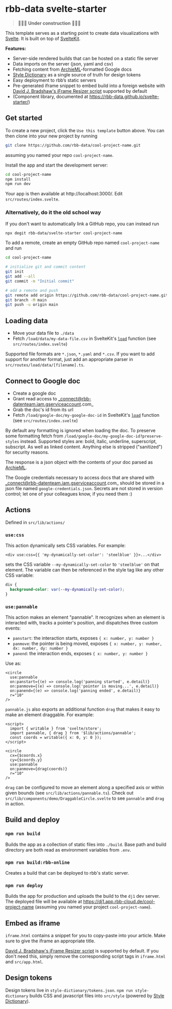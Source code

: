 # rbb-data svelte-starter

> 🚧🚧🚧 **Under construction** 🚧🚧🚧

This template serves as a starting point to create data visualizations with [Svelte](https://svelte.dev/). It is built on top of [SvelteKit](https://kit.svelte.dev/).

**Features:**

- Server-side rendered builds that can be hosted on a static file server
- Data imports on the server (json, yaml and csv)
- Fetching content from [ArchieML](http://archieml.org)-formatted Google docs
- [Style Dictionary](https://amzn.github.io/style-dictionary/#/) as a single source of truth for design tokens
- Easy deployment to rbb’s static servers
- Pre-generated iframe snippet to embed build into a foreign website with [David J. Bradshaw's iFrame Resizer script](https://github.com/davidjbradshaw/iframe-resizer) supported by default
- (Component library, documented at https://rbb-data.github.io/svelte-starter/)

## Get started

To create a new project, click the `Use this template` button above. You can then clone into your new project by running

```bash
git clone https://github.com/rbb-data/cool-project-name.git
```

assuming you named your repo `cool-project-name`.

Install the app and start the development server:

```bash
cd cool-project-name
npm install
npm run dev
```

Your app is then available at http://localhost:3000/. Edit `src/routes/index.svelte`.

### Alternatively, do it the old school way

If you don't want to automatically link a GitHub repo, you can instead run

```bash
npx degit rbb-data/svelte-starter cool-project-name
```

To add a remote, create an empty GitHub repo named `cool-project-name` and run

```bash
cd cool-project-name

# initialize git and commit content
git init
git add --all
git commit -m "Initial commit"

# add a remote and push
git remote add origin https://github.com/rbb-data/cool-project-name.git
git branch -M main
git push -u origin main
```

## Loading data

- Move your data file to `./data`
- Fetch `/load/data/my-data-file.csv` in SvelteKit's [`load`](https://kit.svelte.dev/docs#loading) function (see `src/routes/index.svelte`)

Supported file formats are `*.json`, `*.yaml` and `*.csv`. If you want to add support for another format, just add an appropriate parser in `src/routes/load/data/[filename].ts`.

## Connect to Google doc

- Create a google doc
- Grant read access to _connect@rbb-datenteam.iam.gserviceaccount.com_
- Grab the doc's id from its url
- Fetch `/load/google-doc/my-google-doc-id` in SvelteKit's [`load`](https://kit.svelte.dev/docs#loading) function (see `src/routes/index.svelte`)

By default any formatting is ignored when loading the doc. To preserve some formatting fetch from `/load/google-doc/my-google-doc-id?preserve-styles` instead. Supported styles are: bold, italic, underline, superscript, subscript. As well as linked content. Anything else is stripped ("sanitized") for security reasons.

The response is a json object with the contents of your doc parsed as [ArchieML](http://archieml.org).

The Google credentials necessary to access docs that are shared with _connect@rbb-datenteam.iam.gserviceaccount.com_ should be stored in a json file named `google-credentials.json`. Secrets are not stored in version control; let one of your colleagues know, if you need them :)

## Actions

Defined in `src/lib/actions/`

### `use:css`

This action dynamically sets CSS variables. For example:

```svelte
<div use:css={{ 'my-dynamically-set-color': 'steelblue' }}>...</div>
```

sets the CSS variable `--my-dynamically-set-color` to `'steelblue'` on that element. The variable can then be referenced in the style tag like any other CSS variable:

```css
div {
  background-color: var(--my-dynamically-set-color);
}
```

### `use:pannable`

This action makes an element "pannable". It recognizes when an element is interacted with, tracks a pointer's position, and dispatches three custom events:

- `panstart`: the interaction starts, exposes `{ x: number, y: number }`
- `panmove`: the pointer is being moved, exposes `{ x: number, y: number, dx: number, dy: number }`
- `panend`: the interaction ends, exposes `{ x: number, y: number }`

Use as:

```svelte
<circle
  use:pannable
  on:panstart={(e) => console.log('panning started', e.detail)}
  on:panmove={(e) => console.log('pointer is moving...', e.detail)}
  on:panend={(e) => console.log('panning ended', e.detail)}
  r="10"
/>
```

`pannable.js` also exports an additional function `drag` that makes it easy to make an element draggable. For example:

```svelte
<script>
  import { writable } from 'svelte/store';
  import pannable, { drag } from '$lib/actions/pannable';
  const coords = writable({ x: 0, y: 0 });
</script>

<circle
  cx={$coords.x}
  cy={$coords.y}
  use:pannable
  on:panmove={drag(coords)}
  r="10"
/>
```

`drag` can be configured to move an element along a specified axis or within given bounds (see `src/lib/actions/pannable.ts`). Check out `src/lib/components/demo/DraggableCircle.svelte` to see `pannable` and `drag` in action.

## Build and deploy

### `npm run build`

Builds the app as a collection of static files into `./build`. Base path and build directory are both read as environment variables from `.env`.

### `npm run build:rbb-online`

Creates a build that can be deployed to rbb's static server.

### `npm run deploy`

Builds the app for production and uploads the build to the `dj1` dev server. The deployed file will be available at https://dj1.app.rbb-cloud.de/cool-project-name (assuming you named your project `cool-project-name`).

## Embed as iframe

`iframe.html` contains a snippet for you to copy-paste into your article. Make sure to give the iframe an appropriate title.

[David J. Bradshaw's iFrame Resizer script](https://github.com/davidjbradshaw/iframe-resizer) is supported by default. If you don't need this, simply remove the corresponding script tags in `iframe.html` and `src/app.html`.

## Design tokens

Design tokens live in `style-dictionary/tokens.json`. `npm run style-dictionary` builds CSS and javascript files into `src/style` (powered by [Style Dictionary](https://amzn.github.io/style-dictionary/#/)).
